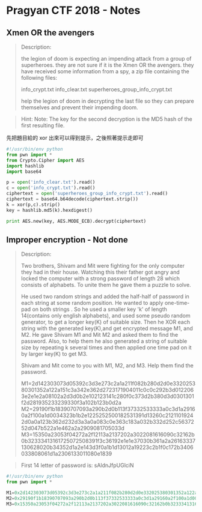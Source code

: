# Pragyan CTF 2018 - Notes

## Xmen OR the avengers 
> Description:
>
> the legion of doom is expecting an impending attack from a group of superheroes. they are not sure if it is the Xmen OR the avengers. they have received some information from a spy, a zip file containing the following files:
>
> info_crypt.txt
> info_clear.txt
> superheroes_group_info_crypt.txt
>
> help the legion of doom in decrypting the last file so they can prepare themselves and prevent their impending doom.

> Hint:
> Note: The key for the second decryption is the MD5 hash of the first resulting file.

先把題目給的 xor 出來可以得到提示，之後照著提示走即可


```python
#!/usr/bin/env python
from pwn import *
from Crypto.Cipher import AES
import hashlib
import base64

p = open('info_clear.txt').read()
c = open('info_crypt.txt').read()
ciphertext = open('superheroes_group_info_crypt.txt').read()
ciphertext = base64.b64decode(ciphertext.strip())
k = xor(p,c).strip()
key = hashlib.md5(k).hexdigest()

print AES.new(key, AES.MODE_ECB).decrypt(ciphertext)

```

## Improper encryption - Not done
> Description:
>
> Two brothers, Shivam and Mit were fighting for the only computer they had in their house. Watching this their father got angry and locked the computer with a strong password of length 28 which consists of alphabets. To unite them he gave them a puzzle to solve.
> 
> He used two random strings and added the half-half of password in each string at some random position. He wanted to apply one-time-pad on both strings . So he used a smaller key 'k' of length 14(contains only english alphabets), and used some pseudo random generator, to get a longer key(K) of suitable size. Then he XOR each string with the generated key(K),and get encrypted message M1, and M2. He gave Shivam M1 and Mit M2 and asked them to find the password.
> Also, to help them he also generated a string of suitable size by repeating k several times and then applied one time pad on it by larger key(K) to get M3.
> 
> Shivam and Mit come to you with M1, M2, and M3. Help them find the password.
> 
> M1=2d142303073d05392c3d3e273c2a1a211f082b280d2d0e332025380301352a122a151c3a342e362d2723171904011c0c0c292b3d0122063e2e1e2a08102a2d3d0b2e102123141c280f0c373d2b380d3d0301301f2d281935233239330f3a102b123b0d2a
> M2=29190f1b18390707093a290b2d0b113f37332533333a0c3d1a29160a2f100a1d0034323b1b2e1225252500182531391d13260c21211019242d0a0a123b362d232d3a3a0a083c0e363c183a032b332d252c5637252d047b522a1e462a2a2909081705033d
> M3=15350a23053f04272a2f12113a2137202a3022081616090c32162b0b32333413161725072508391f3c36192e1e1e37030b361a2a26163337130628020b34352d1a2e143d3f0a1b1d13012a19223c2b1f0c172b3406033808061d1a2306133011080e1839

> First 14 letter of password is: sAldnJfpUGlciN


```python
#!/usr/bin/env python
from pwn import *

M1=0x2d142303073d05392c3d3e273c2a1a211f082b280d2d0e332025380301352a122a151c3a342e362d2723171904011c0c0c292b3d0122063e2e1e2a08102a2d3d0b2e102123141c280f0c373d2b380d3d0301301f2d281935233239330f3a102b123b0d2a
M2=0x29190f1b18390707093a290b2d0b113f37332533333a0c3d1a29160a2f100a1d0034323b1b2e1225252500182531391d13260c21211019242d0a0a123b362d232d3a3a0a083c0e363c183a032b332d252c5637252d047b522a1e462a2a2909081705033d
M3=0x15350a23053f04272a2f12113a2137202a3022081616090c32162b0b32333413161725072508391f3c36192e1e1e37030b361a2a26163337130628020b34352d1a2e143d3f0a1b1d13012a19223c2b1f0c172b3406033808061d1a2306133011080e1839

```
